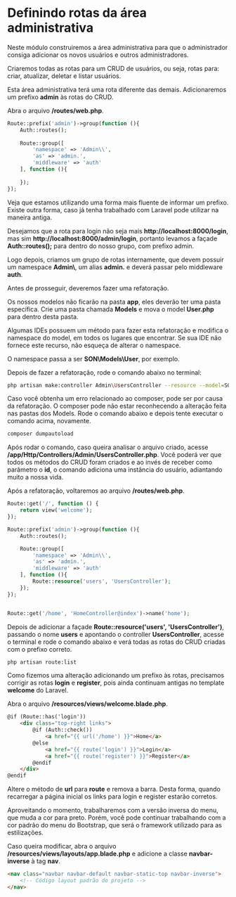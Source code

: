 # Definindo rotas da área administrativa

Neste módulo construiremos a área administrativa para que o administrador consiga adicionar os novos usuários e outros administradores.

Criaremos todas as rotas para um CRUD de usuários, ou seja, rotas para: criar, atualizar, deletar e listar usuários.

Esta área administrativa terá uma rota diferente das demais. Adicionaremos um prefixo **admin** às rotas do CRUD.

Abra o arquivo **/routes/web.php**.

```php
Route::prefix('admin')->group(function (){
    Auth::routes();
    
    Route::group([
        'namespace' => 'Admin\\',
        'as' => 'admin.',
        'middleware' => 'auth'
    ], function (){
        
    });
});
```

Veja que estamos utilizando uma forma mais fluente de informar um prefixo. Existe outra forma, caso já tenha trabalhado com Laravel pode utilizar na maneira antiga.

Desejamos que a rota para login não seja mais **http://localhost:8000/login**, mas sim **http://localhost:8000/admin/login**, portanto levamos a façade **Auth::routes();** para dentro do nosso grupo, com prefixo admin.

Logo depois, criamos um grupo de rotas internamente, que devem possuir um namespace **Admin\\**, um alias **admin.** e deverá passar pelo middleware **auth**.

Antes de prosseguir, deveremos fazer uma refatoração.

Os nossos modelos não ficarão na pasta **app**, eles deverão ter uma pasta específica. Crie uma pasta chamada **Models** e mova o model **User.php** para dentro desta pasta.

Algumas IDEs possuem um método para fazer esta refatoração e modifica o namespace do model, em todos os lugares que encontrar. Se sua IDE não fornece este recurso, não esqueça de alterar o namespace.

O namespace passa a ser **SON\Models\User**, por exemplo.

Depois de fazer a refatoração, rode o comando abaixo no terminal:

```sh
php artisan make:controller Admin\UsersController --resource --model=SON\Models\User
```

Caso você obtenha um erro relacionado ao composer, pode ser por causa da refatoração. O composer pode não estar reconhecendo a alteração feita nas pastas dos Models. Rode o comando abaixo e depois tente executar o comando acima, novamente.

```sh
composer dumpautoload
```

Após rodar o comando, caso queira analisar o arquivo criado, acesse **/app/Http/Controllers/Admin/UsersController.php**. Você poderá ver que todos os métodos do CRUD foram criados e ao invés de receber como parâmetro o **id**, o comando adiciona uma instância do usuário, adiantando muito a nossa vida.

Após a refatoração, voltaremos ao arquivo **/routes/web.php**.

```php
Route::get('/', function () {
    return view('welcome');
});

Route::prefix('admin')->group(function (){
    Auth::routes();

    Route::group([
        'namespace' => 'Admin\\',
        'as' => 'admin.',
        'middleware' => 'auth'
    ], function (){
        Route::resource('users', 'UsersController');
    });
});


Route::get('/home', 'HomeController@index')->name('home');
```

Depois de adicionar a façade **Route::resource('users', 'UsersController')**, passando o nome **users** e apontando o controller **UsersController**, acesse o terminal e rode o comando abaixo e verá todas as rotas do CRUD criadas com o prefixo correto.

```sh
php artisan route:list
```

Como fizemos uma alteração adicionando um prefixo às rotas, precisamos corrigir as rotas **login** e **register**, pois ainda continuam antigas no template **welcome** do Laravel.

Abra o arquivo **/resources/views/welcome.blade.php**. 

```html
@if (Route::has('login'))
    <div class="top-right links">
        @if (Auth::check())
            <a href="{{ url('/home') }}">Home</a>
        @else
            <a href="{{ route('login') }}">Login</a>
            <a href="{{ route('register') }}">Register</a>
        @endif
    </div>
@endif
```

Altere o método de **url** para **route** e remova a barra. Desta forma, quando recarregar a página inicial os links para login e register estarão corretos.

Aproveitando o momento, trabalharemos com a versão inversa do menu, que muda a cor para preto. Porém, você pode continuar trabalhando com a cor padrão do menu do Bootstrap, que será o framework utilizado para as estilizações.

Caso queira modificar, abra o arquivo **/resources/views/layouts/app.blade.php** e adicione a classe **navbar-inverse** à tag **nav**.

```html
<nav class="navbar navbar-default navbar-static-top navbar-inverse">
	<!-- Código layout padrão do projeto -->
</nav>
```